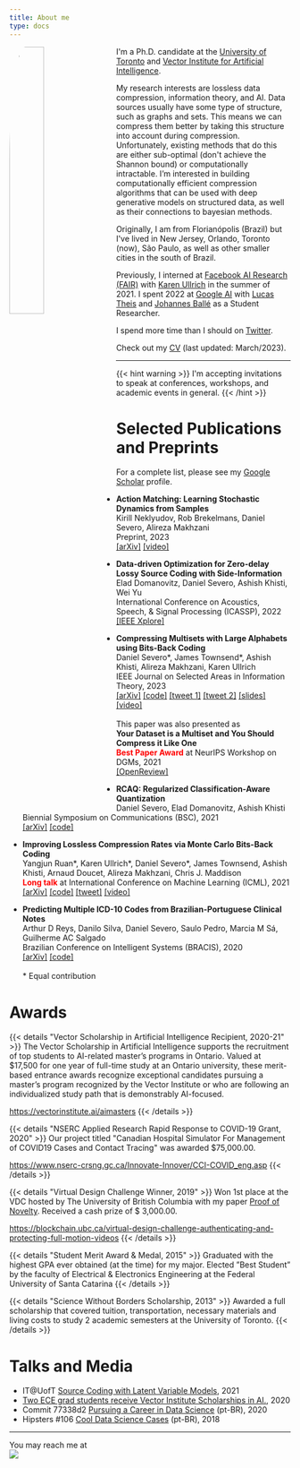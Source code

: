 ```yaml
---
title: About me
type: docs
---
```

<img src="https://pt.gravatar.com/userimage/15577563/38e9687aa5f0ef079938dd6aba330805.png?size=400" style="border-radius: 15%; float: left; padding-right: 15px" height="35%" width="35%">
I'm a Ph.D. candidate at the <a href="https://www.ece.utoronto.ca/">University of Toronto</a> and <a href="https://vectorinstitute.ai/">Vector Institute for Artificial Intelligence</a>. 

My research interests are lossless data compression, information theory, and AI. Data sources usually have some type of structure, such as graphs and sets. This means we can compress them better by taking this structure into account during compression. Unfortunately, existing methods that do this are either sub-optimal (don't achieve the Shannon bound) or computationally intractable. I’m interested in building computationally efficient compression algorithms that can be used with deep generative models on structured data, as well as their connections to bayesian methods.

Originally, I am from Florianópolis (Brazil) but I've lived in New Jersey, Orlando, Toronto (now), São Paulo, as well as other smaller cities in the south of Brazil.

Previously, I interned at [Facebook AI Research (FAIR)](https://ai.facebook.com/) with [Karen Ullrich](https://karenullrich.info/) in the summer of 2021.
I spent 2022 at [Google AI](https://ai.google/) with [Lucas Theis](http://theis.io/) and [Johannes Ballé](https://balle.io/) as a Student Researcher.

I spend more time than I should on [Twitter](https://twitter.com/_dsevero).

Check out my [CV](https://dsevero.com/cv.pdf) (last updated: March/2023).

---

{{< hint warning >}}
I'm accepting invitations to speak at conferences, workshops, and academic events in general.
{{< /hint >}}

# Selected Publications and Preprints
For a complete list, please see my [Google Scholar](https://scholar.google.com/citations?user=5bQjLz4AAAAJ&hl=en) profile.

- **Action Matching: Learning Stochastic Dynamics from Samples**\
Kirill Neklyudov, Rob Brekelmans, Daniel Severo, Alireza Makhzani\
Preprint, 2023\
[[arXiv]](https://arxiv.org/abs/2210.06662) [[video]](https://www.youtube.com/watch?v=35uEI5ryDRQ&t=1s)

- **Data-driven Optimization for Zero-delay Lossy Source Coding with Side-Information**\
Elad Domanovitz, Daniel Severo, Ashish Khisti, Wei Yu\
International Conference on Acoustics, Speech, & Signal Processing (ICASSP), 2022\
[[IEEE Xplore]](https://ieeexplore.ieee.org/document/9747823)

- **Compressing Multisets with Large Alphabets using Bits-Back Coding** \
Daniel Severo\*, James Townsend\*, Ashish Khisti, Alireza Makhzani, Karen Ullrich\
IEEE Journal on Selected Areas in Information Theory, 2023\
[[arXiv]](https://arxiv.org/abs/2107.09202) [[code]](https://github.com/facebookresearch/multiset-compression) [[tweet 1]](https://twitter.com/_dsevero/status/1419661190750425102) [[tweet 2]](https://twitter.com/_dsevero/status/1425521776457551872) [[slides]](https://dsevero.com/severo-townsend-dcc22-multisets.pdf) [[video]](https://youtube.com/watch?v=Gwf9_t-JjsQ)
\
\
This paper was also presented as\
**Your Dataset is a Multiset and You Should Compress it Like One** \
<span style="color:red">**Best Paper Award**</span> at NeurIPS Workshop on DGMs, 2021\
[[OpenReview]](https://openreview.net/forum?id=vjrsNCu8Km)

- **RCAQ: Regularized Classification-Aware Quantization**\
Daniel Severo, Elad Domanovitz, Ashish Khisti\
Biennial Symposium on Communications (BSC), 2021\
[[arXiv]](https://arxiv.org/abs/2107.09716) [[code]](https://github.com/dsevero/rcaq)

- **Improving Lossless Compression Rates via Monte Carlo Bits-Back Coding**\
Yangjun Ruan\*, Karen Ullrich\*, Daniel Severo\*, James Townsend, Ashish Khisti, Arnaud Doucet, Alireza Makhzani, Chris J. Maddison\
<span style="color:red">**Long talk**</span> at International Conference on Machine Learning (ICML), 2021\
[[arXiv]](https://arxiv.org/abs/2102.11086) [[code]](https://github.com/ryoungj/mcbits) [[tweet]](https://twitter.com/cjmaddison/status/1392873765240020994) [[video]](https://slideslive.com/38958684/improving-lossless-compression-rates-via-monte-carlo-bitsback-coding?ref=speaker-25566-latest&locale=en)

- **Predicting Multiple ICD-10 Codes from Brazilian-Portuguese Clinical Notes**\
Arthur D Reys, Danilo Silva, Daniel Severo, Saulo Pedro, Marcia M Sá, Guilherme AC Salgado\
Brazilian Conference on Intelligent Systems (BRACIS), 2020\
[[arXiv]](https://arxiv.org/abs/2008.01515) [[code]](https://github.com/3778/icd-prediction-mimic)
\
\
\* Equal contribution

# Awards
{{< details "Vector Scholarship in Artificial Intelligence Recipient, 2020-21" >}}
The Vector Scholarship in Artificial Intelligence supports the recruitment of top students to AI-related master’s programs in Ontario. Valued at $17,500 for one year of full-time study at an Ontario university, these merit-based entrance awards recognize exceptional candidates pursuing a master’s program recognized by the Vector Institute or who are following an individualized study path that is demonstrably AI-focused.

https://vectorinstitute.ai/aimasters
{{< /details >}}

{{< details "NSERC Applied Research Rapid Response to COVID-19 Grant, 2020" >}}
Our project titled "Canadian Hospital Simulator For Management of COVID19 Cases and Contact Tracing" was awarded \$75,000.00.

https://www.nserc-crsng.gc.ca/Innovate-Innover/CCI-COVID_eng.asp
{{< /details >}}

{{< details "Virtual Design Challenge Winner, 2019" >}}
Won 1st place at the VDC hosted by The University of British Columbia with my paper [Proof of Novelty](https://doi.org/10.6084/m9.figshare.10324883.v1). Received a cash prize of $ 3,000.00.

https://blockchain.ubc.ca/virtual-design-challenge-authenticating-and-protecting-full-motion-videos
{{< /details >}}

{{< details "Student Merit Award & Medal, 2015" >}}
Graduated with the highest GPA ever obtained (at the time) for my major. Elected ”Best Student” by the faculty of Electrical & Electronics Engineering at the Federal University of Santa Catarina
{{< /details >}}

{{< details "Science Without Borders Scholarship, 2013" >}}
Awarded a full scholarship that covered tuition, transportation, necessary materials and living costs to study 2 academic semesters at the University of Toronto.
{{< /details >}}

# Talks and Media
- IT@UofT [Source Coding with Latent Variable Models](https://itatuoft.wordpress.com/2021/05/05/source-coding-with-latent-variable-models/), 2021
- [Two ECE grad students receive Vector Institute Scholarships in AI.](https://www.ece.utoronto.ca/news/two-ece-grad-students-receive-vector-institute-scholarships-in-ai/), 2020
- Commit 77338d2 [Pursuing a Career in Data Science](https://anchor.fm/codenationdev/episodes/77338d2---Seguindo-carreira-em-Data-Science-eal947) (pt-BR), 2020
- Hipsters \#106 [Cool Data Science Cases](https://hipsters.tech/casos-bacanas-de-data-science-hipsters-106/) (pt-BR), 2018
---

You may reach me at <img src="email.png" style="display: block; max-width: 350px; width: auto; height: auto">
</img>
